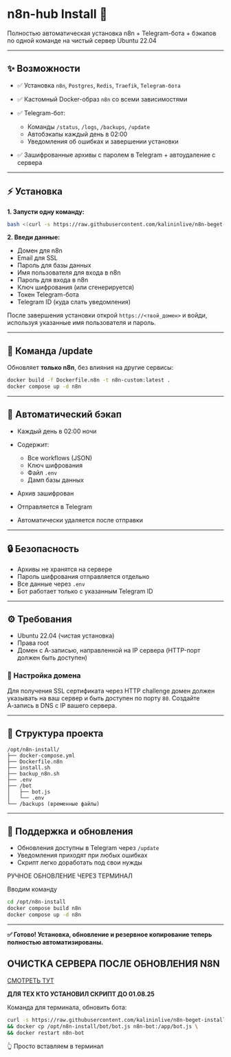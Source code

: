 # n8n-hub Install 🌌

Полностью автоматическая установка n8n + Telegram-бота + бэкапов по одной команде на чистый сервер Ubuntu 22.04

---

## ✨ Возможности

* ✅ Установка `n8n`, `Postgres`, `Redis`, `Traefik`, `Telegram-бота`
* ✅ Кастомный Docker-образ `n8n` со всеми зависимостями
* ✅ Telegram-бот:

  * Команды `/status`, `/logs`, `/backups`, `/update`
  * Автобэкапы каждый день в 02:00
  * Уведомления об ошибках и завершении установки
* ✅ Зашифрованные архивы с паролем в Telegram + автоудаление с сервера

---

## ⚡ Установка

**1. Запусти одну команду:**

```bash
bash <(curl -s https://raw.githubusercontent.com/kalininlive/n8n-beget-install/main/install.sh)
```

**2. Введи данные:**

* Домен для n8n
* Email для SSL
* Пароль для базы данных
* Имя пользователя для входа в n8n
* Пароль для входа в n8n
* Ключ шифрования (или сгенерируется)
* Токен Telegram-бота
* Telegram ID (куда слать уведомления)

После завершения установки открой `https://<твой_домен>` и войди, используя указанные имя пользователя и пароль.

---

## 🚀 Команда /update

Обновляет **только n8n**, без влияния на другие сервисы:

```bash
docker build -f Dockerfile.n8n -t n8n-custom:latest .
docker compose up -d n8n
```

---

## 📅 Автоматический бэкап

* Каждый день в 02:00 ночи
* Содержит:

  * Все workflows (JSON)
  * Ключ шифрования
  * Файл `.env`
  * Дамп базы данных
* Архив зашифрован
* Отправляется в Telegram
* Автоматически удаляется после отправки

---

## 🔒 Безопасность

* Архивы не хранятся на сервере
* Пароль шифрования отправляется отдельно
* Все данные через `.env`
* Бот работает только с указанным Telegram ID

---

## ⚙ Требования

* Ubuntu 22.04 (чистая установка)
* Права root
* Домен с А-записью, направленной на IP сервера (HTTP-порт должен быть доступен)

### 📡 Настройка домена

Для получения SSL сертификата через HTTP challenge домен должен указывать на ваш
сервер и быть доступен по порту `80`. Создайте A‑запись в DNS с IP вашего сервера.

---

## 📄 Структура проекта

```
/opt/n8n-install/
├── docker-compose.yml
├── Dockerfile.n8n
├── install.sh
├── backup_n8n.sh
├── .env
├── /bot
│   ├── bot.js
│   └── .env
└── /backups (временные файлы)
```

---

## 🚀 Поддержка и обновления

* Обновления доступны в Telegram через `/update`
* Уведомления приходят при любых ошибках
* Скрипт легко доработать под свои нужды

РУЧНОЕ ОБНОВЛЕНИЕ ЧЕРЕЗ ТЕРМИНАЛ

Вводим команду
```bash
cd /opt/n8n-install
docker compose build n8n
docker compose up -d n8n
```

---

**✅ Готово! Установка, обновление и резервное копирование теперь полностью автоматизированы.**

## ОЧИСТКА СЕРВЕРА ПОСЛЕ ОБНОВЛЕНИЯ N8N

[СМОТРЕТЬ ТУТ](https://www.notion.so/idirectsmm/N8N-21e6b62f009680ba8bd9e7c325a9f21b)


**ДЛЯ ТЕХ КТО УСТАНОВИЛ СКРИПТ ДО 01.08.25**

Команда для терминала, обновить бота: 
```bash
curl -s https://raw.githubusercontent.com/kalininlive/n8n-beget-install/main/bot/bot.js -o /opt/n8n-install/bot/bot.js \
&& docker cp /opt/n8n-install/bot/bot.js n8n-bot:/app/bot.js \
&& docker restart n8n-bot
```
👆 Просто вставляем в терминал
